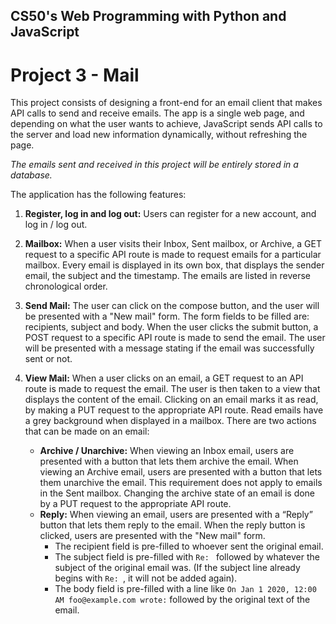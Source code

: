 ## CS50's Web Programming with Python and JavaScript

# Project 3 - Mail

This project consists of designing a front-end for an email client that makes API calls to send and receive emails.
The app is a single web page, and depending on what the user wants to achieve, JavaScript sends API calls to the server and load new information dynamically, without refreshing the page.

*The emails sent and received in this project will be entirely stored in a database.*

The application has the following features:

1. **Register, log in and log out:** Users can register for a new account, and log in / log out.

1. **Mailbox:** When a user visits their Inbox, Sent mailbox, or Archive, a GET request to a specific API route is made to request emails for a particular mailbox. Every email is displayed in its own box, that displays the sender email, the subject and the timestamp. The emails are listed in reverse chronological order.

1. **Send Mail:** The user can click on the compose button, and the user will be presented with a "New mail" form. The form fields to be filled are: recipients, subject and body. When the user clicks the submit button, a POST request to a specific API route is made to send the email. The user will be presented with a message stating if the email was successfully sent or not.

1. **View Mail:** When a user clicks on an email, a GET request to an API route is made to request the email. The user is then taken to a view that displays the content of the email. Clicking on an email marks it as read, by making a PUT request to the appropriate API route. Read emails have a grey background when displayed in a mailbox.
There are two actions that can be made on an email:
    *  **Archive / Unarchive:** When viewing an Inbox email, users are presented with a button that lets them archive the email. When viewing an Archive email, users are presented with a button that lets them unarchive the email. This requirement does not apply to emails in the Sent mailbox. Changing the archive state of an email is done by a PUT request to the appropriate API route.
    * **Reply:** When viewing an email, users are presented with a “Reply” button that lets them reply to the email. When the reply button is clicked, users are presented with the "New mail" form. 
        * The recipient field is pre-filled to whoever sent the original email.
        * The subject field is pre-filled with `Re: ` followed by whatever the subject of the original email was. (If the subject line already begins with `Re: `, it will not be added again).
        * The body field is pre-filled with a line like `On Jan 1 2020, 12:00 AM foo@example.com wrote:` followed by the original text of the email.

